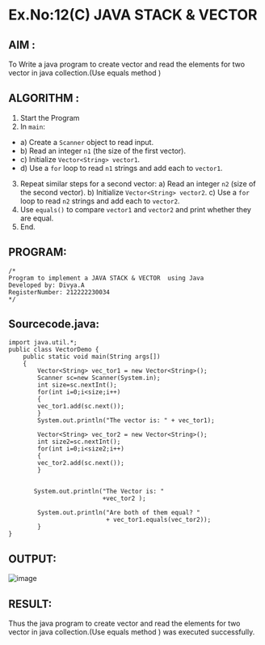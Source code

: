 # Ex.No:12(C)             JAVA STACK & VECTOR
 ## AIM :

To Write a java program to create vector and read the elements for two vector in java collection.(Use equals method )
## ALGORITHM :

1.	Start the Program
2.	In `main`:
-	a) Create a `Scanner` object to read input.
-	b) Read an integer `n1` (the size of the first vector).
-	c) Initialize `Vector<String> vector1`.
-	d) Use a `for` loop to read `n1` strings and add each to `vector1`.
3.	Repeat similar steps for a second vector:
a)	Read an integer `n2` (size of the second vector).
b)	Initialize `Vector<String> vector2`.
c)	Use a `for` loop to read `n2` strings and add each to `vector2`.
4.	Use `equals()` to compare `vector1` and `vector2` and print whether they are equal.
5.	End.



## PROGRAM:
 ```
/*
Program to implement a JAVA STACK & VECTOR  using Java
Developed by: Divya.A
RegisterNumber: 212222230034 
*/
```

## Sourcecode.java:
```
import java.util.*;
public class VectorDemo {
	public static void main(String args[])
	{
		Vector<String> vec_tor1 = new Vector<String>();
        Scanner sc=new Scanner(System.in);
        int size=sc.nextInt();
	    for(int i=0;i<size;i++)
	    {
		vec_tor1.add(sc.next());
	    }
	   	System.out.println("The vector is: " + vec_tor1);

	    Vector<String> vec_tor2 = new Vector<String>();
        int size2=sc.nextInt();
        for(int i=0;i<size2;i++)
        {
        vec_tor2.add(sc.next());
        }
       
  
       System.out.println("The Vector is: "
                          +vec_tor2 );
  
        System.out.println("Are both of them equal? "
                           + vec_tor1.equals(vec_tor2));
		}
}
```





## OUTPUT:

![image](https://github.com/user-attachments/assets/4bfe9a0b-cf57-4682-9e6e-3b35034fbbe6)


## RESULT:

Thus the java program to create vector and read the elements for two vector in java collection.(Use equals method ) was executed successfully.








